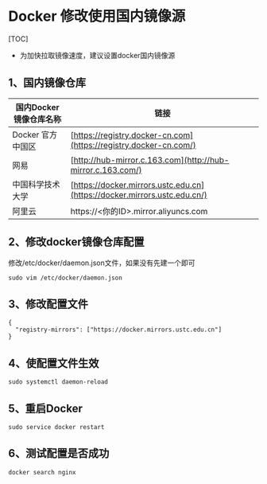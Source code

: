 # Docker 修改使用国内镜像源

[TOC]

- 为加快拉取镜像速度，建议设置docker国内镜像源



## 1、国内镜像仓库

| 国内Docker镜像仓库名称 | 链接                                                         |
| ---------------------- | ------------------------------------------------------------ |
| Docker 官方中国区      | [https://registry.docker-cn.com](https://registry.docker-cn.com/) |
| 网易                   | [http://hub-mirror.c.163.com](http://hub-mirror.c.163.com/)  |
| 中国科学技术大学       | [https://docker.mirrors.ustc.edu.cn](https://docker.mirrors.ustc.edu.cn/) |
| 阿里云                 | https://<你的ID>.mirror.aliyuncs.com                         |



## 2、修改docker镜像仓库配置

修改/etc/docker/daemon.json文件，如果没有先建一个即可

```shell
sudo vim /etc/docker/daemon.json
```



## 3、修改配置文件

```shell
{
  "registry-mirrors": ["https://docker.mirrors.ustc.edu.cn"]
}
```



## 4、使配置文件生效

```shell
sudo systemctl daemon-reload
```



## 5、重启Docker

```shell
sudo service docker restart
```



## 6、测试配置是否成功

```shell
docker search nginx
```